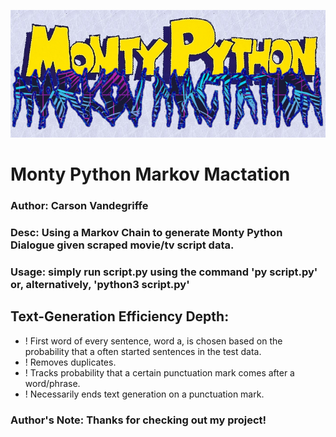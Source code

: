 ![HeaderImage](header.jpg)
# Monty Python Markov Mactation

### Author: Carson Vandegriffe
### Desc: Using a Markov Chain to generate Monty Python Dialogue given scraped movie/tv script data.
### Usage: simply run script.py using the command 'py script.py' or, alternatively, 'python3 script.py'

## Text-Generation Efficiency Depth:
- ! First word of every sentence, word a, is chosen based on the probability that a often started sentences in the test data.
- ! Removes duplicates.
- ! Tracks probability that a certain punctuation mark comes after a word/phrase.
- ! Necessarily ends text generation on a punctuation mark.

### Author's Note: Thanks for checking out my project! 
